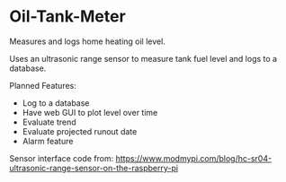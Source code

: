 # Oil-Tank-Meter
Measures and logs home heating oil level.

Uses an ultrasonic range sensor to measure tank fuel level and logs to a database. 

Planned Features:
- Log to a database
- Have web GUI to plot level over time
- Evaluate trend
- Evaluate projected runout date
- Alarm feature

Sensor interface code from:
https://www.modmypi.com/blog/hc-sr04-ultrasonic-range-sensor-on-the-raspberry-pi

